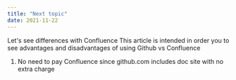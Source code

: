 ```yaml
---
title: "Next topic"
date: 2021-11-22
---
```


Let's see differences with Confluence 
This article is intended in order you to see advantages and disadvantages of using Github vs Confluence
1. No need to pay Confluence since github.com includes doc site with no extra charge
